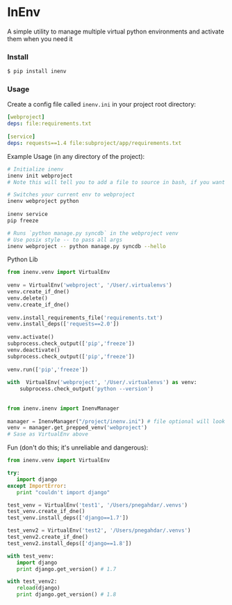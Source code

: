 # InEnv

A simple utility to manage multiple virtual python environments and activate them when you need it 


### Install

```sh
$ pip install inenv
```

### Usage

Create a config file called `inenv.ini` in your project root directory:

```yml
[webproject]
deps: file:requirements.txt
    
[service]
deps: requests==1.4 file:subproject/app/requirements.txt
```

Example Usage (in any directory of the project):

```sh
# Initialize inenv
inenv init webproject
# Note this will tell you to add a file to source in bash, if you want to switch envs in your shell, do this.  

# Switches your current env to webproject
inenv webproject python 
 
inenv service
pip freeze

# Runs `python manage.py syncdb` in the webproject venv
# Use posix style -- to pass all args
inenv webproject -- python manage.py syncdb --hello 
```

Python Lib

```python
from inenv.venv import VirtualEnv
    
venv = VirtualEnv('webproject', '/User/.virtualenvs')
venv.create_if_dne()
venv.delete()
venv.create_if_dne()
    
venv.install_requirements_file('requirements.txt')
venv.install_deps(['requests==2.0'])
    
venv.activate()
subprocess.check_output(['pip','freeze'])
venv.deactivate()
subprocess.check_output(['pip','freeze'])
    
venv.run(['pip','freeze'])
    
with  VirtualEnv('webproject', '/User/.virtualenvs') as venv:
    subprocess.check_output('python --version')
        
    
from inenv.inenv import InenvManager
    
manager = InenvManager("/project/inenv.ini") # file optional will look for one
venv = manager.get_prepped_venv('webproject')
# Sase as VirtualEnv above
```

Fun (don't do this; it's unreliable and dangerous): 

```python
from inenv.venv import VirtualEnv

try:
   import django
except ImportError:
   print "couldn't import django"

test_venv = VirtualEnv('test1', '/Users/pnegahdar/.venvs')
test_venv.create_if_dne()
test_venv.install_deps(['django==1.7'])

test_venv2 = VirtualEnv('test2', '/Users/pnegahdar/.venvs')
test_venv2.create_if_dne()
test_venv2.install_deps(['django==1.8'])

with test_venv:
   import django
   print django.get_version() # 1.7

with test_venv2:
   reload(django)
   print django.get_version() # 1.8
```
